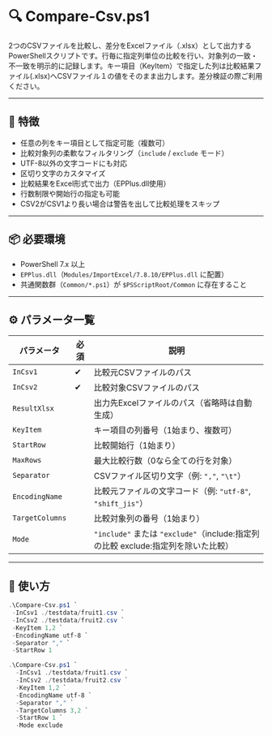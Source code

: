 # 🔍 Compare-Csv.ps1

2つのCSVファイルを比較し、差分をExcelファイル（.xlsx）として出力するPowerShellスクリプトです。行毎に指定列単位の比較を行い、対象列の一致・不一致を明示的に記録します。キー項目（KeyItem）で指定した列は比較結果ファイル(.xlsx)へCSVファイル１の値をそのまま出力します。差分検証の際ご利用ください。

---

## 🧩 特徴

- 任意の列をキー項目として指定可能（複数可）
- 比較対象列の柔軟なフィルタリング（`include` / `exclude` モード）
- UTF-8以外の文字コードにも対応
- 区切り文字のカスタマイズ
- 比較結果をExcel形式で出力（EPPlus.dll使用）
- 行数制限や開始行の指定も可能
- CSV2がCSV1より長い場合は警告を出して比較処理をスキップ

---

## 📦 必要環境

- PowerShell 7.x 以上
- `EPPlus.dll`（`Modules/ImportExcel/7.8.10/EPPlus.dll` に配置）
- 共通関数群（`Common/*.ps1`）が `$PSScriptRoot/Common` に存在すること

---
## ⚙️ パラメータ一覧

| パラメータ     | 必須 | 説明                                                                 |
|---------------|------|----------------------------------------------------------------------|
| `InCsv1`        | ✔    | 比較元CSVファイルのパス                                               |
| `InCsv2`        | ✔    | 比較対象CSVファイルのパス                                             |
| `ResultXlsx`    |      | 出力先Excelファイルのパス（省略時は自動生成）                         |
| `KeyItem`       |      | キー項目の列番号（1始まり、複数可）                                   |
| `StartRow`      |      | 比較開始行（1始まり）                                                 |
| `MaxRows`       |      | 最大比較行数（0なら全ての行を対象）                                    |
| `Separator`     |      | CSVファイル区切り文字（例: `","`, `"\t"`）                            |
| `EncodingName`  |      | 比較元ファイルの文字コード（例: `"utf-8"`, `"shift_jis"`）             |
| `TargetColumns` |      | 比較対象列の番号（1始まり）                                           |
| `Mode`          |      | `"include"` または `"exclude"`（include:指定列の比較  exclude:指定列を除いた比較）|

---

## 🚀 使い方

```powershell
.\Compare-Csv.ps1 `
 -InCsv1 ./testdata/fruit1.csv `
 -InCsv2 ./testdata/fruit2.csv `
 -KeyItem 1,2 `
 -EncodingName utf-8 `
 -Separator "," `
 -StartRow 1

```
```powershell
.\Compare-Csv.ps1 `
  -InCsv1 ./testdata/fruit1.csv `
  -InCsv2 ./testdata/fruit2.csv `
  -KeyItem 1,2 `
  -EncodingName utf-8 `
  -Separator "," `
  -TargetColumns 3,2 `
  -StartRow 1 `
  -Mode exclude
```